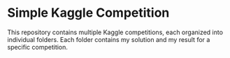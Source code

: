 # Simple Kaggle Competition
This repository contains multiple Kaggle competitions, each organized into individual folders. Each folder contains my solution and my result for a specific competition.
